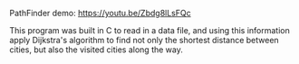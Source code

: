 PathFinder demo: https://youtu.be/Zbdg8lLsFQc

This program was built in C to read in a data file, and using this information apply Dijkstra's algorithm to find not only the shortest distance between cities, but also the visited cities along the way. 
